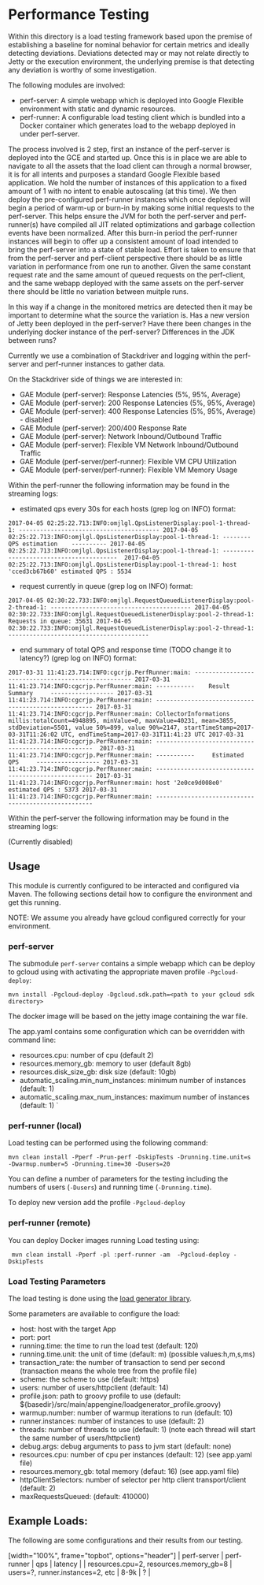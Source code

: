 # Performance Testing

Within this directory is a load testing framework based upon the premise of establishing a baseline for nominal behavior for certain metrics and ideally detecting deviations.  Deviations detected may or may not relate directly to Jetty or the execution environment, the underlying premise is that detecting any deviation is worthy of some investigation.

The following modules are involved:

* perf-server: A simple webapp which is deployed into Google Flexible environment with static and dynamic resources.
* perf-runner: A configurable load testing client which is bundled into a Docker container which generates load to the webapp deployed in under perf-server.

The process involved is 2 step, first an instance of the perf-server is deployed into the GCE and started up.  Once this is in place we are able to navigate to all the assets that the load client can through a normal browser, it is for all intents and purposes a standard Google Flexible based application.  We hold the number of instances of this application to a fixed amount of 1 with no intent to enable autoscaling (at this time).  We then deploy the pre-configured perf-runner instances which once deployed will begin a period of warm-up or burn-in by making some initial requests to the perf-server.  This helps ensure the JVM for both the perf-server and perf-runner(s) have compiled all JIT related optimizations and garbage collection events have been normalized.  After this burn-in period the perf-runner instances will begin to offer up a consistent amount of load intended to bring the perf-server into a state of stable load.  Effort is taken to ensure that from the perf-server and perf-client perspective there should be as little variation in performance from one run to another.  Given the same constant request rate and the same amount of queued requests on the perf-client, and the same webapp deployed with the same assets on the perf-server there should be little no variation between muitple runs.  

In this way if a change in the monitored metrics are detected then it may be important to determine what the source the variation is.  Has a new version of Jetty been deployed in the perf-server?  Have there been changes in the underlying docker instance of the perf-server?  Differences in the JDK between runs?

Currently we use a combination of Stackdriver and logging within the perf-server and perf-runner instances to gather data. 

On the Stackdriver side of things we are interested in:

* GAE Module (perf-server): Response Latencies (5%, 95%, Average)
* GAE Module (perf-server): 200 Response Latencies (5%, 95%, Average)
* GAE Module (perf-server): 400 Response Latencies (5%, 95%, Average) - disabled
* GAE Module (perf-server): 200/400 Response Rate
* GAE Module (perf-server): Network Inbound/Outbound Traffic
* GAE Module (perf-server): Flexible VM Network Inbound/Outbound Traffic
* GAE Module (perf-server/perf-runner): Flexible VM CPU Utilization
* GAE Module (perf-server/perf-runner): Flexible VM Memory Usage

Within the perf-runner the following information may be found in the streaming logs:

* estimated qps every 30s for each hosts (grep log on INFO) format:

`
2017-04-05 02:25:22.713:INFO:omjlgl.QpsListenerDisplay:pool-1-thread-1: ----------------------------------------
2017-04-05 02:25:22.713:INFO:omjlgl.QpsListenerDisplay:pool-1-thread-1: --------    QPS estimation    ----------
2017-04-05 02:25:22.713:INFO:omjlgl.QpsListenerDisplay:pool-1-thread-1: ---------------------------------------- 
2017-04-05 02:25:22.713:INFO:omjlgl.QpsListenerDisplay:pool-1-thread-1: host 'cced3cb67b60' estimated QPS : 5534
`
* request currently in queue (grep log on INFO) format:

`
2017-04-05 02:30:22.733:INFO:omjlgl.RequestQueuedListenerDisplay:pool-2-thread-1: ----------------------------------------
2017-04-05 02:30:22.733:INFO:omjlgl.RequestQueuedListenerDisplay:pool-2-thread-1:   Requests in queue: 35631
2017-04-05 02:30:22.733:INFO:omjlgl.RequestQueuedListenerDisplay:pool-2-thread-1: ----------------------------------------
`

* end summary of total QPS and response time (TODO change it to latency?) (grep log on INFO) format:

`
2017-03-31 11:41:23.714:INFO:cgcrjp.PerfRunner:main: ----------------------------------------------------
2017-03-31 11:41:23.714:INFO:cgcrjp.PerfRunner:main: -----------    Result Summary     ------------------
2017-03-31 11:41:23.714:INFO:cgcrjp.PerfRunner:main: ----------------------------------------------------
2017-03-31 11:41:23.714:INFO:cgcrjp.PerfRunner:main: CollectorInformations millis:totalCount=4948895, minValue=0, maxValue=40231, mean=3855, 
stdDeviation=5501, value 50%=899, value 90%=2147, startTimeStamp=2017-03-31T11:26:02 UTC, endTimeStamp=2017-03-31T11:41:23 UTC
2017-03-31 11:41:23.714:INFO:cgcrjp.PerfRunner:main: ---------------------------------------------------- 
2017-03-31 11:41:23.714:INFO:cgcrjp.PerfRunner:main: -----------     Estimated QPS     ------------------
2017-03-31 11:41:23.714:INFO:cgcrjp.PerfRunner:main: ----------------------------------------------------
2017-03-31 11:41:23.714:INFO:cgcrjp.PerfRunner:main: host '2e0ce9d008e0' estimated QPS : 5373
2017-03-31 11:41:23.714:INFO:cgcrjp.PerfRunner:main: ----------------------------------------------------
` 

Within the perf-server the following information may be found in the streaming logs:

(Currently disabled)


## Usage

This module is currently configured to be interacted and configured via Maven.  The following sections detail how to configure the environment and get this running.  

NOTE: We assume you already have gcloud configured correctly for your environment.

### perf-server

The submodule `perf-server` contains a simple webapp which can be deploy to gcloud using with activating the appropriate maven profile `-Pgcloud-deploy`:

`mvn install -Pgcloud-deploy -Dgcloud.sdk.path=<path to your gcloud sdk directory>`  

The docker image will be based on the jetty image containing the war file.

The app.yaml contains some configuration which can be overridden with command line:
* resources.cpu: number of cpu (default 2)
* resources.memory_gb: memory to user (default 8gb)
* resources.disk_size_gb: disk size (default: 10gb)
* automatic_scaling.min_num_instances: minimum number of instances (default: 1)
* automatic_scaling.max_num_instances: maximum number of instances (default: 1)
`

### perf-runner (local)

Load testing can be performed using the following command:

`mvn clean install -Pperf -Prun-perf -DskipTests -Drunning.time.unit=s -Dwarmup.number=5 -Drunning.time=30 -Dusers=20`

You can define a number of parameters for the testing including the numbers of users (`-Dusers`) and running time (`-Drunning.time`).

To deploy new version add the profile `-Pgcloud-deploy`

### perf-runner (remote)

You can deploy Docker images running Load testing using:

` mvn clean install -Pperf -pl :perf-runner -am  -Pgcloud-deploy -DskipTests`

### Load Testing Parameters

The load testing is done using the [load generator library](https://github.com/jetty-project/jetty-load-generator).

Some parameters are available to configure the load:
* host: host with the target App
* port: port
* running.time: the time to run the load test (default: 120)
* running.time.unit: the unit of time (default: m) (possible values:h,m,s,ms)
* transaction_rate: the number of transaction to send per second (transaction means the whole tree from the profile file)
* scheme: the scheme to use (default: https)
* users: number of users/httpclient (default: 14)
* profile.json: path to groovy profile to use (default: ${basedir}/src/main/appengine/loadgenerator_profile.groovy)
* warmup.number: number of warmup iterations to run (default: 10)
* runner.instances: number of instances to use (default: 2)
* threads: number of threads to use (default: 1) (note each thread will start the same number of users/httpclient)
* debug.args: debug arguments to pass to jvm start (default: none)
* resources.cpu: number of cpu per instances (default: 12) (see app.yaml file)
* resources.memory_gb: total memory (defaut: 16) (see app.yaml file)
* httpClientSelectors: number of selector per http client transport/client (default: 2)
* maxRequestsQueued: (default: 410000) 

## Example Loads:

The following are some configurations and their results from our testing.

[width="100%", frame="topbot", options="header"]
| perf-server | perf-runner | qps | latency |
| resources.cpu=2, resources.memory_gb=8 | users=?, runner.instances=2, etc | 8-9k | ? |
